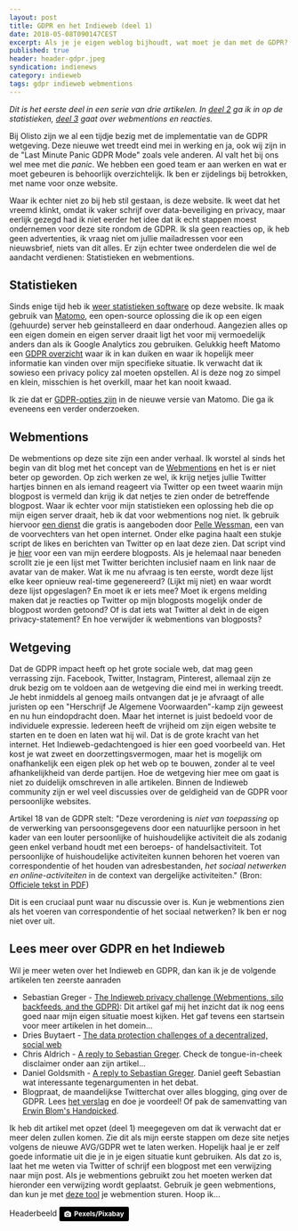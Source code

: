 ```yaml
---
layout: post
title: GDPR en het Indieweb (deel 1)
date: 2018-05-08T090147CEST
excerpt: Als je je eigen weblog bijhoudt, wat moet je dan met de GDPR? En hoe zit dat met webmentions? Wat een vragen in deze eerste verkenning.
published: true
header: header-gdpr.jpeg
syndication: indienews
category: indieweb
tags: gdpr indieweb webmentions
---
```


_Dit is het eerste deel in een serie van drie artikelen. In [deel 2](/GDPR-en-het-Indieweb-deel-2/) ga ik in op de statistieken, [deel 3](/GDPR-en-het-Indieweb-deel-3-Webmentions/) gaat over webmentions en reacties._

Bij Olisto zijn we al een tijdje bezig met de implementatie van de GDPR wetgeving. Deze nieuwe wet treedt eind mei in werking en ja, ook wij zijn in de "Last Minute Panic GDPR Mode" zoals vele anderen. Al valt het bij ons wel mee met die _panic_. We hebben een goed team er aan werken en wat er moet gebeuren is behoorlijk overzichtelijk. Ik ben er zijdelings bij betrokken, met name voor onze website.

Waar ik echter niet zo bij heb stil gestaan, is deze website. Ik weet dat het vreemd klinkt, omdat ik vaker schrijf over data-beveiliging en privacy, maar eerlijk gezegd had ik niet eerder het idee dat ik echt stappen moest ondernemen voor deze site rondom de GDPR. Ik sla geen reacties op, ik heb geen advertenties, ik vraag niet om jullie mailadressen voor een nieuwsbrief, niets van dit alles. Er zijn echter twee onderdelen die wel de aandacht verdienen: Statistieken en webmentions.

## Statistieken

Sinds enige tijd heb ik [weer statistieken software](/piwik) op deze website. Ik maak gebruik van [Matomo](https://matomo.org/), een open-source oplossing die ik op een eigen (gehuurde) server heb geinstalleerd en daar onderhoud. Aangezien alles op een eigen domein en eigen server draait ligt het voor mij vermoedelijk anders dan als ik Google Analytics zou gebruiken. Gelukkig heeft Matomo een [GDPR overzicht](https://matomo.org/docs/gdpr/) waar ik in kan duiken en waar ik hopelijk meer informatie kan vinden over mijn specifieke situatie. Ik verwacht dat ik sowieso een privacy policy zal moeten opstellen. Al is deze nog zo simpel en klein, misschien is het overkill, maar het kan nooit kwaad. 

Ik zie dat er [GDPR-opties zijn](https://matomo.org/changelog/matomo-3-4-0/) in de nieuwe versie van Matomo. Die ga ik eveneens een verder onderzoeken. 

## Webmentions
De webmentions op deze site zijn een ander verhaal. Ik worstel al sinds het begin van dit blog met het concept van de [Webmentions](/webmentions/) en het is er niet beter op geworden. Op zich werken ze wel, ik krijg netjes jullie Twitter hartjes binnen en als iemand reageert via Twitter op een tweet waarin mijn blogpost is vermeld dan krijg ik dat netjes te zien onder de betreffende blogpost. Waar ik echter voor mijn statistieken een oplossing heb die op mijn eigen server draait, heb ik dat voor webmentions nog niet. Ik gebruik hiervoor [een dienst](https://webmention.herokuapp.com/) die gratis is aangeboden door [Pelle Wessman](https://voxpelli.com/), een van de voorvechters van het open internet. Onder elke pagina haalt een stukje script de likes en berichten van Twitter op en laat deze zien. Dat script vind je [hier](https://webmention.herokuapp.com/api/embed?version=cutting-edge&url=http://diggingthedigital.com/fietsenstalling/) voor een van mijn eerdere blogposts. Als je helemaal naar beneden scrollt zie je een lijst met Twitter berichten inclusief naam en link naar de avatar van de maker. Wat ik me nu afvraag is ten eerste, wordt deze lijst elke keer opnieuw real-time gegenereerd? (Lijkt mij niet) en waar wordt deze lijst opgeslagen? En moet ik er iets mee? Moet ik ergens melding maken dat je reacties op Twitter op mijn blogposts mogelijk onder de blogpost worden getoond? Of is dat iets wat Twitter al dekt in de eigen privacy-statement? En hoe verwijder ik webmentions van blogposts?

## Wetgeving

Dat de GDPR impact heeft op het grote sociale web, dat mag geen verrassing zijn. Facebook, Twitter, Instagram, Pinterest, allemaal zijn ze druk bezig om te voldoen aan de wetgeving die eind mei in werking treedt. Je hebt inmiddels al genoeg mails ontvangen dat je je afvraagt of alle juristen op een "Herschrijf Je Algemene Voorwaarden"-kamp zijn geweest en nu hun eindopdracht doen. Maar het internet is juist bedoeld voor de individuele expressie. Iedereen heeft de vrijheid om zijn eigen website te starten en te doen en laten wat hij wil. Dat is de grote kracht van het internet. Het Indieweb-gedachtengoed is hier een goed voorbeeld van. Het kost je wat zweet en doorzettingsvermogen, maar het is mogelijk om onafhankelijk een eigen plek op het web op te bouwen, zonder al te veel afhankelijkheid van derde partijen. Hoe de wetgeving hier mee om gaat is niet zo duidelijk omschreven in alle artikelen. Binnen de Indieweb community zijn er wel veel discussies over de geldigheid van de GDPR voor persoonlijke websites. 

Artikel 18 van de GDPR stelt: "Deze verordening is *niet van toepassing* op de verwerking van persoonsgegevens door een natuurlijke persoon in het kader van een louter persoonlijke of huishoudelijke activiteit die als zodanig geen enkel verband houdt met
een beroeps- of handelsactiviteit. Tot persoonlijke of huishoudelijke activiteiten kunnen behoren het voeren van correspondentie of het houden van adresbestanden, *het sociaal netwerken en online-activiteiten* in de context van dergelijke activiteiten." (Bron: [Officiele tekst in PDF](http://eur-lex.europa.eu/legal-content/NL/TXT/PDF/?uri=CELEX:32016R0679&rid=1))

Dit is een cruciaal punt waar nu discussie over is. Kun je webmentions zien als het voeren van correspondentie of het sociaal netwerken? Ik ben er nog niet over uit.

## Lees meer over GDPR en het Indieweb
Wil je meer weten over het Indieweb en GDPR, dan kan ik je de volgende artikelen ten zeerste aanraden

* Sebastian Greger - [The Indieweb privacy challenge (Webmentions, silo backfeeds, and the GDPR)](https://sebastiangreger.net/2018/05/indieweb-privacy-challenge-webmentions-backfeeds-gdpr/): Dit artikel gaf mij het inzicht dat ik nog eens goed naar mijn eigen situatie moest kijken. Het gaf tevens een startsein voor meer artikelen in het domein...
* Dries Buytaert - [The data protection challenges of a decentralized, social web](https://dri.es/the-data-protection-challenges-of-a-decentralized-social-web)
* Chris Aldrich - [A reply to Sebastian Greger](https://boffosocko.com/2018/05/03/brief-reply-to-the-indieweb-privacy-challenge-webmentions-silo-backfeeds-and-the-gdpr-by-sebastian-greger/). Check de tongue-in-cheek disclaimer onder aan zijn artikel...
* Daniel Goldsmith - [A reply to Sebastian Greger](https://ascraeus.org/micro/1525556293/). Daniel geeft Sebastian wat interessante tegenargumenten in het debat. 
* Blogpraat, de maandelijkse Twitterchat over alles blogging, ging over de GDPR. Lees [het verslag](http://www.blogpraat.com/blogpraat/blogpraat-7-mei-2018-de-privacywet-avg-en-je-blog) en doe je voordeel! Of pak de samenvatting van [Erwin Blom's Handpicked](https://www.getrevue.co/profile/fastmoving/issues/handpicked-gdp-wat-blogpraat-helpt-111759).

Ik heb dit artikel met opzet (deel 1) meegegeven om dat ik verwacht dat er meer delen zullen komen. Zie dit als mijn eerste stappen om deze site netjes volgens de nieuwe AVG/GDPR wet te laten werken. Hopelijk haal je er zelf goede informatie uit die je in je eigen situatie kunt gebruiken. Als dat zo is, laat het me weten via Twitter of schrijf een blogpost met een verwijzing naar mijn post. Als je webmentions gebruikt zou het moeten werken dat hieronder een verwijzing wordt geplaatst. Gebruik je geen webmentions, dan kun je met [deze tool](https://indiewebify.me/send-webmentions/) je webmention sturen. Hoop ik...

Headerbeeld 
	<a style="background-color:black;color:white;text-decoration:none;padding:4px 6px;font-family:-apple-system, BlinkMacSystemFont, &quot;San Francisco&quot;, &quot;Helvetica Neue&quot;, Helvetica, Ubuntu, Roboto, Noto, &quot;Segoe UI&quot;, Arial, sans-serif;font-size:12px;font-weight:bold;line-height:1.2;display:inline-block;border-radius:3px;" href="https://www.pexels.com/photo/architecture-bungalow-cabin-clouds-277696/" target="_blank" rel="noopener noreferrer" title="Download free do whatever you want high-resolution photos"><span style="display:inline-block;padding:2px 3px;"><svg xmlns="http://www.w3.org/2000/svg" style="height:12px;width:auto;position:relative;vertical-align:middle;top:-1px;fill:white;" viewBox="0 0 32 32"><title></title><path d="M20.8 18.1c0 2.7-2.2 4.8-4.8 4.8s-4.8-2.1-4.8-4.8c0-2.7 2.2-4.8 4.8-4.8 2.7.1 4.8 2.2 4.8 4.8zm11.2-7.4v14.9c0 2.3-1.9 4.3-4.3 4.3h-23.4c-2.4 0-4.3-1.9-4.3-4.3v-15c0-2.3 1.9-4.3 4.3-4.3h3.7l.8-2.3c.4-1.1 1.7-2 2.9-2h8.6c1.2 0 2.5.9 2.9 2l.8 2.4h3.7c2.4 0 4.3 1.9 4.3 4.3zm-8.6 7.5c0-4.1-3.3-7.5-7.5-7.5-4.1 0-7.5 3.4-7.5 7.5s3.3 7.5 7.5 7.5c4.2-.1 7.5-3.4 7.5-7.5z"></path></svg></span><span style="display:inline-block;padding:2px 3px;">Pexels/Pixabay</span></a>
